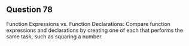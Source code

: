 ## Question 78
Function Expressions vs. Function Declarations: Compare function expressions and declarations by creating one of each that performs the same task, such as squaring a number.

